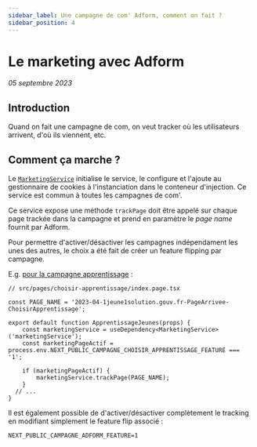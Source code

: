```yaml
---
sidebar_label: Une campagne de com' Adform, comment on fait ?
sidebar_position: 4
---
```


# Le marketing avec Adform

_05 septembre 2023_

## Introduction

Quand on fait une campagne de com, on veut tracker où les utilisateurs arrivent, d'où ils viennent, etc.

## Comment ça marche ?

Le [`MarketingService`](https://github.com/DNUM-SocialGouv/1j1s-front/blob/main/src/client/services/marketing/marketing.service.ts)
initialise le service, le configure et l'ajoute au gestionnaire de cookies à l'instanciation dans le conteneur d'injection.
Ce service est commun à toutes les campagnes de com'.

Ce service expose une méthode `trackPage` doit être appelé sur chaque page trackée dans la campagne et prend en paramètre le _page name_ fournit par Adform.

Pour permettre d'activer/désactiver les campagnes indépendament les unes des autres, le choix a été fait de créer un feature flipping par campagne.

E.g. [pour la campagne apprentissage](https://github.com/DNUM-SocialGouv/1j1s-front/blob/b27b2a8249540c4b710d857de9e66c08bcaeee2f/src/pages/choisir-apprentissage/index.page.tsx#L25C2-L25C2) : 
```tsx
// src/pages/choisir-apprentissage/index.page.tsx

const PAGE_NAME = '2023-04-1jeune1solution.gouv.fr-PageArrivee-ChoisirApprentissage';

export default function ApprentissageJeunes(props) {
    const marketingService = useDependency<MarketingService>('marketingService');
    const marketingPageActif = process.env.NEXT_PUBLIC_CAMPAGNE_CHOISIR_APPRENTISSAGE_FEATURE === '1';

    if (marketingPageActif) {
        marketingService.trackPage(PAGE_NAME);
    }
  // ...
}
```
Il est également possible de d'activer/désactiver complètement le tracking en modifiant simplement le feature flip associé : 
```shell
NEXT_PUBLIC_CAMPAGNE_ADFORM_FEATURE=1
```
